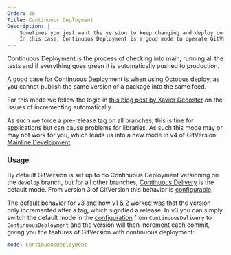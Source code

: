 ```yaml
---
Order: 30
Title: Continuous Deployment
Description: |
    Sometimes you just want the version to keep changing and deploy continuously.
    In this case, Continuous Deployment is a good mode to operate GitVersion by.
---
```


Continuous Deployment is the process of checking into main, running all the
tests and if everything goes green it is automatically pushed to production.

A good case for Continuous Deployment is when using Octopus deploy, as you
cannot publish the same version of a package into the same feed.

For this mode we follow the logic in [this blog post by Xavier Decoster][blog]
on the issues of incrementing automatically.

As such we force a pre-release tag on all branches, this is fine for
applications but can cause problems for libraries. As such this mode may or may
not work for you, which leads us into a new mode in v4 of GitVersion:
[Mainline Development][mainline].

### Usage

By default GitVersion is set up to do Continuous Deployment versioning on the
`develop` branch, but for all other branches, [Continuous
Delivery][continuous-delivery] is the default mode. From version 3 of GitVersion
this behavior is [configurable][configuration].

The default behavior for v3 and how v1 & 2 worked was that the version only
incremented after a tag, which signified a release. In v3 you can simply switch
the default mode in the [configuration][configuration] from `ContinuousDelivery`
to `ContinuousDeployment` and the version will then increment each commit,
giving you the features of GitVersion with continuous deployment:

```yaml
mode: ContinuousDeployment
```

[blog]: http://www.xavierdecoster.com/semantic-versioning-auto-incremented-nuget-package-versions
[configuration]: /docs/reference/configuration
[continuous-delivery]: /docs/reference/modes/continuous-delivery
[mainline]: /docs/reference/modes/mainline

